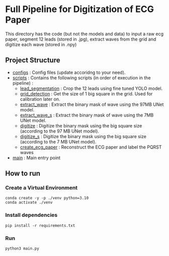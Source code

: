 # Full Pipeline for Digitization of ECG Paper

This directory has the code (but not the models and data) to input a raw ecg paper, segment 12 leads (stored in .jpg), extract waves from the grid and digitize each wave (stored in .npy)

## Project Structure

- [configs](./configs/) : Config files (update accoridng to your need).
- [scripts](./scripts/) : Contains the following scripts (in order of execution in the pipeline) : 
  - [lead_segmentation](./scripts/lead_segmentation.py) : Crop the 12 leads using fine tuned YOLO model.
  - [grid_detection](./scripts/grid_detection.py) : Get the size of 1 big square in the grid. Used for calibration later on.
  - [extract_wave](./scripts/extract_wave.py) : Extract the binary mask of wave using the 97MB UNet model.
  - [extract_wave_s](./scripts/extract_wave_s.py) : Extract the binary mask of wave using the 7MB UNet model.
  - [digitize](./scripts/digitize.py) : Digitize the binary mask using the big square size (according to the 97 MB UNet model).
  - [digitize_s](./scripts/digitize_s.py) : Digitize the binary mask using the big square size (according to the 7 MB UNet model).
  - [create_ecg_paper](./scripts/create_ecg_paper.py) : Reconstruct the ECG paper and label the PQRST waves
- [main](./main.py) : Main entry point 

## How to run

### Create a Virtual Environment

```
conda create -y -p ./venv python=3.10
conda activate ./venv
```

### Install dependencies

```
pip install -r requirements.txt
```

### Run

```
python3 main.py
```